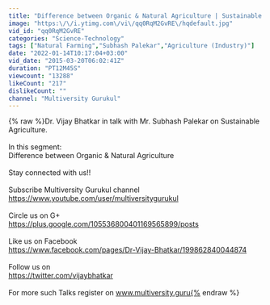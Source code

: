 ```yaml
---
title: "Difference between Organic & Natural Agriculture | Sustainable Agriculture | Mr. Subhash Palekar"
image: "https:\/\/i.ytimg.com\/vi\/qq0RqM2GvRE\/hqdefault.jpg"
vid_id: "qq0RqM2GvRE"
categories: "Science-Technology"
tags: ["Natural Farming","Subhash Palekar","Agriculture (Industry)"]
date: "2022-01-14T10:17:04+03:00"
vid_date: "2015-03-20T06:02:41Z"
duration: "PT12M45S"
viewcount: "13288"
likeCount: "217"
dislikeCount: ""
channel: "Multiversity Gurukul"
---
```

{% raw %}Dr. Vijay Bhatkar in talk with Mr. Subhash Palekar on Sustainable Agriculture.<br /> <br />In this segment:<br />Difference between Organic &amp; Natural Agriculture<br /><br />Stay connected with us!!<br /><br />Subscribe Multiversity Gurukul channel<br /><a rel="nofollow" target="blank" href="https://www.youtube.com/user/multiversitygurukul">https://www.youtube.com/user/multiversitygurukul</a><br /><br />Circle us on G+<br /><a rel="nofollow" target="blank" href="https://plus.google.com/105536800401169565899/posts">https://plus.google.com/105536800401169565899/posts</a><br /><br />Like us on Facebook<br /><a rel="nofollow" target="blank" href="https://www.facebook.com/pages/Dr-Vijay-Bhatkar/199862840044874">https://www.facebook.com/pages/Dr-Vijay-Bhatkar/199862840044874</a><br /><br />Follow us on<br /><a rel="nofollow" target="blank" href="https://twitter.com/vijaybhatkar">https://twitter.com/vijaybhatkar</a><br /><br />For more such Talks register on www.multiversity.guru{% endraw %}
